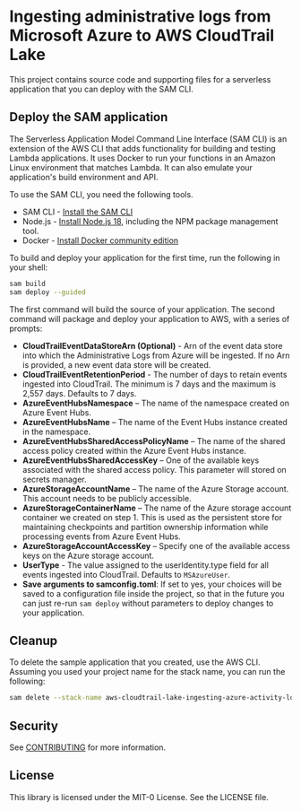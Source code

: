 # Ingesting administrative logs from Microsoft Azure to AWS CloudTrail Lake

This project contains source code and supporting files for a serverless application that you can deploy with the SAM CLI.

## Deploy the SAM application

The Serverless Application Model Command Line Interface (SAM CLI) is an extension of the AWS CLI that adds functionality for building and testing Lambda applications. It uses Docker to run your functions in an Amazon Linux environment that matches Lambda. It can also emulate your application's build environment and API.

To use the SAM CLI, you need the following tools.

* SAM CLI - [Install the SAM CLI](https://docs.aws.amazon.com/serverless-application-model/latest/developerguide/serverless-sam-cli-install.html)
* Node.js - [Install Node.js 18](https://nodejs.org/en/), including the NPM package management tool.
* Docker - [Install Docker community edition](https://hub.docker.com/search/?type=edition&offering=community)

To build and deploy your application for the first time, run the following in your shell:

```bash
sam build
sam deploy --guided
```

The first command will build the source of your application. The second command will package and deploy your application to AWS, with a series of prompts:

* **CloudTrailEventDataStoreArn (Optional)** - Arn of the event data store into which the Administrative Logs from Azure will be ingested. If no Arn is provided, a new event data store will be created.
* **CloudTrailEventRetentionPeriod** - The number of days to retain events ingested into CloudTrail. The minimum is 7 days and the maximum is 2,557 days. Defaults to 7 days.
* **AzureEventHubsNamespace** – The name of the namespace created on Azure Event Hubs.
* **AzureEventHubsName** – The name of the Event Hubs instance created in the namespace.
* **AzureEventHubsSharedAccessPolicyName** – The name of the shared access policy created within the Azure Event Hubs instance.
* **AzureEventHubsSharedAccessKey** – One of the available keys associated with the shared access policy. This parameter will stored on secrets manager.
* **AzureStorageAccountName** – The name of the Azure Storage account. This account needs to be publicly accessible.
* **AzureStorageContainerName** – The name of the Azure storage account container we created on step 1. This is used as the persistent store for maintaining checkpoints and partition ownership information while processing events from Azure Event Hubs.
* **AzureStorageAccountAccessKey** – Specify one of the available access keys on the Azure storage account.
* **UserType** - The value assigned to the userIdentity.type field for all events ingested into CloudTrail. Defaults to `MSAzureUser`.
* **Save arguments to samconfig.toml**: If set to yes, your choices will be saved to a configuration file inside the project, so that in the future you can just re-run `sam deploy` without parameters to deploy changes to your application.



## Cleanup

To delete the sample application that you created, use the AWS CLI. Assuming you used your project name for the stack name, you can run the following:

```bash
sam delete --stack-name aws-cloudtrail-lake-ingesting-azure-activity-logs
```

## Security

See [CONTRIBUTING](CONTRIBUTING.md#security-issue-notifications) for more information.

## License

This library is licensed under the MIT-0 License. See the LICENSE file.
